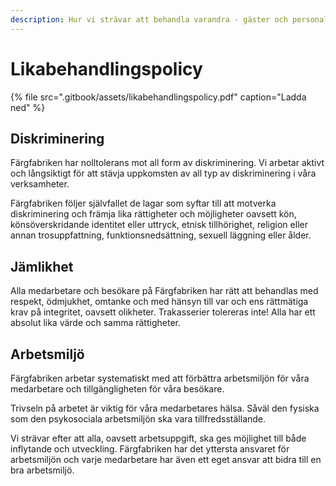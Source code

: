 ```yaml
---
description: Hur vi strävar att behandla varandra - gäster och personal.
---
```


# Likabehandlingspolicy

{% file src=".gitbook/assets/likabehandlingspolicy.pdf" caption="Ladda ned" %}

## Diskriminering

Färgfabriken har nolltolerans mot all form av diskriminering. Vi arbetar aktivt och långsiktigt för att stävja uppkomsten av all typ av diskriminering i våra verksamheter. 

Färgfabriken följer självfallet de lagar som syftar till att motverka diskriminering och främja lika rättigheter och möjligheter oavsett kön, könsöverskridande identitet eller uttryck, etnisk tillhörighet, religion eller annan trosuppfattning, funktionsnedsättning, sexuell läggning eller ålder. 

## Jämlikhet

Alla medarbetare och besökare på Färgfabriken har rätt att behandlas med respekt, ödmjukhet, omtanke och med hänsyn till var och ens rättmätiga krav på integritet, oavsett olikheter. Trakasserier tolereras inte! Alla har ett absolut lika värde och samma rättigheter. 

## Arbetsmiljö

Färgfabriken arbetar systematiskt med att förbättra arbetsmiljön för våra medarbetare och tillgängligheten för våra besökare. 

Trivseln på arbetet är viktig för våra medarbetares hälsa. Såväl den fysiska som den psykosociala arbetsmiljön ska vara tillfredsställande. 

Vi strävar efter att alla, oavsett arbetsuppgift, ska ges möjlighet till både inflytande och utveckling. Färgfabriken har det yttersta ansvaret för arbetsmiljön och varje medarbetare har även ett eget ansvar att bidra till en bra arbetsmiljö.

